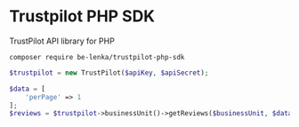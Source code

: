 # Trustpilot PHP SDK

TrustPilot API library for PHP

```
composer require be-lenka/trustpilot-php-sdk
```

```php
$trustpilot = new TrustPilot($apiKey, $apiSecret);

$data = [
    'perPage' => 1
];
$reviews = $trustpilot->businessUnit()->getReviews($businessUnit, $data);
```